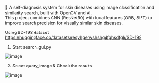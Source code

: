 🧪
A self-diagnosis system for skin diseases using image classification and similarity search, built with OpenCV and AI.  
This project combines CNN (ResNet50) with local features (ORB, SIFT) to improve search precision for visually similar skin diseases.


Using SD-198 dataset https://huggingface.co/datasets/resyhgerwshshgdfghsdfgh/SD-198


1. Start search_gui.py

![image](https://github.com/user-attachments/assets/c478373e-654a-47f7-995e-1c3d17fb1349)



2.  Select query_image & Check the results

![image](https://github.com/user-attachments/assets/92caa6e9-7be4-4af3-90f8-ef8dd3e6d2a3)
